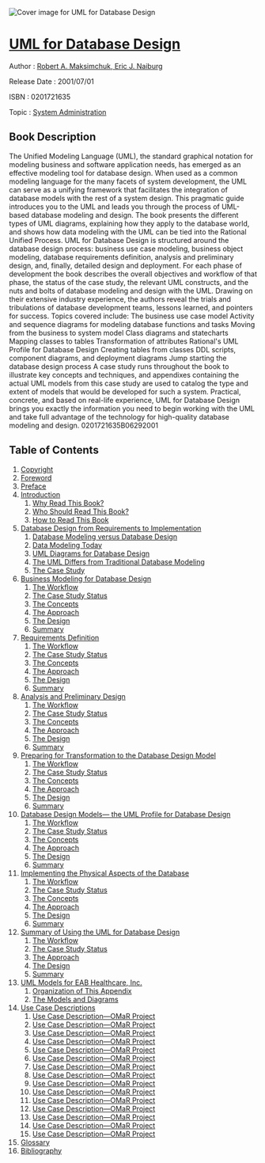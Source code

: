 ![Cover image for UML for Database Design](https://imgdetail.ebookreading.net/cover/cover/system_admin/EB0201721635.jpg)

[UML for Database Design](https://ebookreading.net/view/book/UML+for+Database+Design-EB0201721635_1.html "UML for Database Design")
====================================================================================================================

Author : [Robert A. Maksimchuk](https://ebookreading.net/search/author/Robert+A.+Maksimchuk),[ Eric J. Naiburg](https://ebookreading.net/search/author/+Eric+J.+Naiburg)

Release Date : 2001/07/01

ISBN : 0201721635

Topic : [System Administration](https://ebookreading.net/search/category/system-administration)

Book Description
-----------------

The Unified Modeling Language (UML), the standard graphical notation for modeling business and software application needs, has emerged as an effective modeling tool for database design. When used as a common modeling language for the many facets of system development, the UML can serve as a unifying framework that facilitates the integration of database models with the rest of a system design.
This pragmatic guide introduces you to the UML and leads you through the process of UML-based database modeling and design. The book presents the different types of UML diagrams, explaining how they apply to the database world, and shows how data modeling with the UML can be tied into the Rational Unified Process.
UML for Database Design is structured around the database design process: business use case modeling, business object modeling, database requirements definition, analysis and preliminary design, and, finally, detailed design and deployment. For each phase of development the book describes the overall objectives and workflow of that phase, the status of the case study, the relevant UML constructs, and the nuts and bolts of database modeling and design with the UML. Drawing on their extensive industry experience, the authors reveal the trials and tribulations of database development teams, lessons learned, and pointers for success.
Topics covered include:
The business use case model
Activity and sequence diagrams for modeling database functions and tasks
Moving from the business to system model
Class diagrams and statecharts
Mapping classes to tables
Transformation of attributes
Rational's UML Profile for Database Design
Creating tables from classes
DDL scripts, component diagrams, and deployment diagrams
Jump starting the database design process
A case study runs throughout the book to illustrate key concepts and techniques, and appendixes containing the actual UML models from this case study are used to catalog the type and extent of models that would be developed for such a system.
Practical, concrete, and based on real-life experience, UML for Database Design brings you exactly the information you need to begin working with the UML and take full advantage of the technology for high-quality database modeling and design.
 0201721635B06292001
              
Table of Contents
-----------------

1. [Copyright](https://ebookreading.net/view/book/UML+for+Database+Design-EB0201721635_1.html)
1. [Foreword](https://ebookreading.net/view/book/UML+for+Database+Design-EB0201721635_2.html)
1. [Preface](https://ebookreading.net/view/book/UML+for+Database+Design-EB0201721635_3.html)
1. [Introduction](https://ebookreading.net/view/book/UML+for+Database+Design-EB0201721635_4.html)
    1. [Why Read This Book?](https://ebookreading.net/view/book/UML+for+Database+Design-EB0201721635_5.html)
    1. [Who Should Read This Book?](https://ebookreading.net/view/book/UML+for+Database+Design-EB0201721635_6.html)
    1. [How to Read This Book](https://ebookreading.net/view/book/UML+for+Database+Design-EB0201721635_7.html)
1. [Database Design from Requirements to Implementation](https://ebookreading.net/view/book/UML+for+Database+Design-EB0201721635_8.html)
    1. [Database Modeling versus Database Design](https://ebookreading.net/view/book/UML+for+Database+Design-EB0201721635_9.html)
    1. [Data Modeling Today](https://ebookreading.net/view/book/UML+for+Database+Design-EB0201721635_10.html)
    1. [UML Diagrams for Database Design](https://ebookreading.net/view/book/UML+for+Database+Design-EB0201721635_11.html)
    1. [The UML Differs from Traditional Database Modeling](https://ebookreading.net/view/book/UML+for+Database+Design-EB0201721635_12.html)
    1. [The Case Study](https://ebookreading.net/view/book/UML+for+Database+Design-EB0201721635_13.html)
1. [Business Modeling for Database Design](https://ebookreading.net/view/book/UML+for+Database+Design-EB0201721635_14.html)
    1. [The Workflow](https://ebookreading.net/view/book/UML+for+Database+Design-EB0201721635_15.html)
    1. [The Case Study Status](https://ebookreading.net/view/book/UML+for+Database+Design-EB0201721635_16.html)
    1. [The Concepts](https://ebookreading.net/view/book/UML+for+Database+Design-EB0201721635_17.html)
    1. [The Approach](https://ebookreading.net/view/book/UML+for+Database+Design-EB0201721635_18.html)
    1. [The Design](https://ebookreading.net/view/book/UML+for+Database+Design-EB0201721635_19.html)
    1. [Summary](https://ebookreading.net/view/book/UML+for+Database+Design-EB0201721635_20.html)
1. [Requirements Definition](https://ebookreading.net/view/book/UML+for+Database+Design-EB0201721635_21.html)
    1. [The Workflow](https://ebookreading.net/view/book/UML+for+Database+Design-EB0201721635_22.html)
    1. [The Case Study Status](https://ebookreading.net/view/book/UML+for+Database+Design-EB0201721635_23.html)
    1. [The Concepts](https://ebookreading.net/view/book/UML+for+Database+Design-EB0201721635_24.html)
    1. [The Approach](https://ebookreading.net/view/book/UML+for+Database+Design-EB0201721635_25.html)
    1. [The Design](https://ebookreading.net/view/book/UML+for+Database+Design-EB0201721635_26.html)
    1. [Summary](https://ebookreading.net/view/book/UML+for+Database+Design-EB0201721635_27.html)
1. [Analysis and Preliminary Design](https://ebookreading.net/view/book/UML+for+Database+Design-EB0201721635_28.html)
    1. [The Workflow](https://ebookreading.net/view/book/UML+for+Database+Design-EB0201721635_29.html)
    1. [The Case Study Status](https://ebookreading.net/view/book/UML+for+Database+Design-EB0201721635_30.html)
    1. [The Concepts](https://ebookreading.net/view/book/UML+for+Database+Design-EB0201721635_31.html)
    1. [The Approach](https://ebookreading.net/view/book/UML+for+Database+Design-EB0201721635_32.html)
    1. [The Design](https://ebookreading.net/view/book/UML+for+Database+Design-EB0201721635_33.html)
    1. [Summary](https://ebookreading.net/view/book/UML+for+Database+Design-EB0201721635_34.html)
1. [Preparing for Transformation to the Database Design Model](https://ebookreading.net/view/book/UML+for+Database+Design-EB0201721635_35.html)
    1. [The Workflow](https://ebookreading.net/view/book/UML+for+Database+Design-EB0201721635_36.html)
    1. [The Case Study Status](https://ebookreading.net/view/book/UML+for+Database+Design-EB0201721635_37.html)
    1. [The Concepts](https://ebookreading.net/view/book/UML+for+Database+Design-EB0201721635_38.html)
    1. [The Approach](https://ebookreading.net/view/book/UML+for+Database+Design-EB0201721635_39.html)
    1. [The Design](https://ebookreading.net/view/book/UML+for+Database+Design-EB0201721635_40.html)
    1. [Summary](https://ebookreading.net/view/book/UML+for+Database+Design-EB0201721635_41.html)
1. [Database Design Models— the UML Profile for Database Design](https://ebookreading.net/view/book/UML+for+Database+Design-EB0201721635_42.html)
    1. [The Workflow](https://ebookreading.net/view/book/UML+for+Database+Design-EB0201721635_43.html)
    1. [The Case Study Status](https://ebookreading.net/view/book/UML+for+Database+Design-EB0201721635_44.html)
    1. [The Concepts](https://ebookreading.net/view/book/UML+for+Database+Design-EB0201721635_45.html)
    1. [The Approach](https://ebookreading.net/view/book/UML+for+Database+Design-EB0201721635_46.html)
    1. [The Design](https://ebookreading.net/view/book/UML+for+Database+Design-EB0201721635_47.html)
    1. [Summary](https://ebookreading.net/view/book/UML+for+Database+Design-EB0201721635_48.html)
1. [Implementing the Physical Aspects of the Database](https://ebookreading.net/view/book/UML+for+Database+Design-EB0201721635_49.html)
    1. [The Workflow](https://ebookreading.net/view/book/UML+for+Database+Design-EB0201721635_50.html)
    1. [The Case Study Status](https://ebookreading.net/view/book/UML+for+Database+Design-EB0201721635_51.html)
    1. [The Concepts](https://ebookreading.net/view/book/UML+for+Database+Design-EB0201721635_52.html)
    1. [The Approach](https://ebookreading.net/view/book/UML+for+Database+Design-EB0201721635_53.html)
    1. [The Design](https://ebookreading.net/view/book/UML+for+Database+Design-EB0201721635_54.html)
    1. [Summary](https://ebookreading.net/view/book/UML+for+Database+Design-EB0201721635_55.html)
1. [Summary of Using the UML for Database Design](https://ebookreading.net/view/book/UML+for+Database+Design-EB0201721635_56.html)
    1. [The Workflow](https://ebookreading.net/view/book/UML+for+Database+Design-EB0201721635_57.html)
    1. [The Case Study Status](https://ebookreading.net/view/book/UML+for+Database+Design-EB0201721635_58.html)
    1. [The Approach](https://ebookreading.net/view/book/UML+for+Database+Design-EB0201721635_59.html)
    1. [The Design](https://ebookreading.net/view/book/UML+for+Database+Design-EB0201721635_60.html)
    1. [Summary](https://ebookreading.net/view/book/UML+for+Database+Design-EB0201721635_61.html)
1. [UML Models for EAB Healthcare, Inc.](https://ebookreading.net/view/book/UML+for+Database+Design-EB0201721635_62.html)
    1. [Organization of This Appendix](https://ebookreading.net/view/book/UML+for+Database+Design-EB0201721635_63.html)
    1. [The Models and Diagrams](https://ebookreading.net/view/book/UML+for+Database+Design-EB0201721635_64.html)
1. [Use Case Descriptions](https://ebookreading.net/view/book/UML+for+Database+Design-EB0201721635_65.html)
    1. [Use Case Description—OMaR Project](https://ebookreading.net/view/book/UML+for+Database+Design-EB0201721635_66.html)
    1. [Use Case Description—OMaR Project](https://ebookreading.net/view/book/UML+for+Database+Design-EB0201721635_67.html)
    1. [Use Case Description—OMaR Project](https://ebookreading.net/view/book/UML+for+Database+Design-EB0201721635_68.html)
    1. [Use Case Description—OMaR Project](https://ebookreading.net/view/book/UML+for+Database+Design-EB0201721635_69.html)
    1. [Use Case Description—OMaR Project](https://ebookreading.net/view/book/UML+for+Database+Design-EB0201721635_70.html)
    1. [Use Case Description—OMaR Project](https://ebookreading.net/view/book/UML+for+Database+Design-EB0201721635_71.html)
    1. [Use Case Description—OMaR Project](https://ebookreading.net/view/book/UML+for+Database+Design-EB0201721635_72.html)
    1. [Use Case Description—OMaR Project](https://ebookreading.net/view/book/UML+for+Database+Design-EB0201721635_73.html)
    1. [Use Case Description—OMaR Project](https://ebookreading.net/view/book/UML+for+Database+Design-EB0201721635_74.html)
    1. [Use Case Description—OMaR Project](https://ebookreading.net/view/book/UML+for+Database+Design-EB0201721635_75.html)
    1. [Use Case Description—OMaR Project](https://ebookreading.net/view/book/UML+for+Database+Design-EB0201721635_76.html)
    1. [Use Case Description—OMaR Project](https://ebookreading.net/view/book/UML+for+Database+Design-EB0201721635_77.html)
    1. [Use Case Description—OMaR Project](https://ebookreading.net/view/book/UML+for+Database+Design-EB0201721635_78.html)
    1. [Use Case Description—OMaR Project](https://ebookreading.net/view/book/UML+for+Database+Design-EB0201721635_79.html)
    1. [Use Case Description—OMaR Project](https://ebookreading.net/view/book/UML+for+Database+Design-EB0201721635_80.html)
1. [Glossary](https://ebookreading.net/view/book/UML+for+Database+Design-EB0201721635_81.html)
1. [Bibliography](https://ebookreading.net/view/book/UML+for+Database+Design-EB0201721635_82.html)
